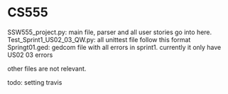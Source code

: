 # CS555

SSW555_project.py: main file, parser and all user stories go into here.
Test_Sprint1_US02_03_QW.py: all unittest file follow this format
Springt01.ged: gedcom file with all errors in sprint1. currently it only have US02 03 errors

other files are not relevant.

todo: setting travis
